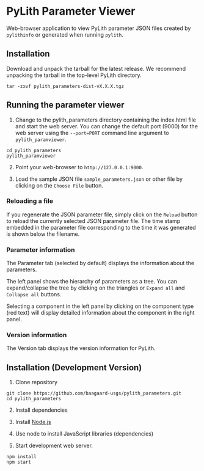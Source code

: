 # PyLith Parameter Viewer

Web-browser application to view PyLith parameter JSON files created by
`pylithinfo` or generated when running `pylith`.

## Installation

Download and unpack the tarball for the latest release. We recommend
unpacking the tarball in the top-level PyLith directory.
   
```
tar -zxvf pylith_parameters-dist-vX.X.X.tgz
```

## Running the parameter viewer

1. Change to the pylith_parameters directory containing the index.html
   file and start the web server. You can change the default port
   (9000) for the web server using the `--port=PORT` command line
   argument to `pylith_paramviewer`.

  ```
  cd pylith_parameters
  pylith_paramviewer
  ```

2. Point your web-browser to `http://127.0.0.1:9000`.

3. Load the sample JSON file `sample_parameters.json` or other file by
   clicking on the `Choose File` button.

### Reloading a file

If you regenerate the JSON parameter file, simply click on the
`Reload` button to reload the currently selected JSON parameter
file. The time stamp embedded in the parameter file corresponding to
the time it was generated is shown below the filename.

### Parameter information

The Parameter tab (selected by default) displays the information about
the parameters.

The left panel shows the hierarchy of parameters as a tree. You can
expand/collapse the tree by clicking on the triangles or `Expand all`
and `Collapse all` buttons.

Selecting a component in the left panel by clicking on the component
type (red text) will display detailed information about the component
in the right panel.

### Version information

The Version tab displays the version information for PyLith.

## Installation (Development Version)

1. Clone repository

  ```
  git clone https://github.com/baagaard-usgs/pylith_parameters.git
  cd pylith_parameters
  ```

2. Install dependencies

  1. Install [Node.js](https://nodejs.org)
  2. Use node to install JavaScript libraries (dependencies)
  3. Start development web server.

  ```
  npm install
  npm start
  ```
